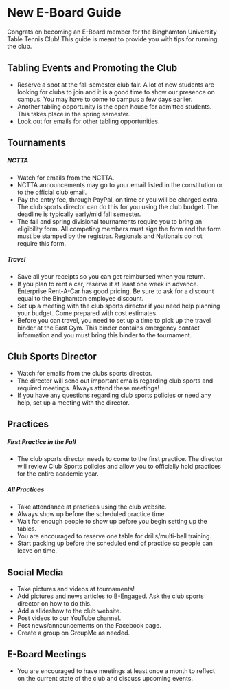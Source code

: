 # New E-Board Guide

Congrats on becoming an E-Board member for the Binghamton University Table Tennis Club! This guide is meant to provide you with tips for running the club.

## Tabling Events and Promoting the Club
- Reserve a spot at the fall semester club fair. A lot of new students are looking for clubs to join and it is a good time to show our presence on campus. You may have to come to campus a few days earlier.
- Another tabling opportunity is the open house for admitted students. This takes place in the spring semester.
- Look out for emails for other tabling opportunities.

## Tournaments

##### NCTTA

- Watch for emails from the NCTTA. 
- NCTTA announcements may go to your email listed in the constitution or to the official club email.
- Pay the entry fee, through PayPal, on time or you will be charged extra. The club sports director can do this for you using the club budget. The deadline is typically early/mid fall semester.
- The fall and spring divisional tournaments require you to bring an eligibility form. All competing members must sign the form and the form must be stamped by the registrar. Regionals and Nationals do not require this form.

##### Travel

- Save all your receipts so you can get reimbursed when you return.
- If you plan to rent a car, reserve it at least one week in advance. Enterprise Rent-A-Car has good pricing. Be sure to ask for a discount equal to the Binghamton employee discount.
- Set up a meeting with the club sports director if you need help planning your budget. Come prepared with cost estimates.
- Before you can travel, you need to set up a time to pick up the travel binder at the East Gym. This binder contains emergency contact information and you must bring this binder to the tournament.


## Club Sports Director

- Watch for emails from the clubs sports director. 
- The director will send out important emails regarding club sports and required meetings. Always attend these meetings!
- If you have any questions regarding club sports policies or need any help, set up a meeting with the director.


## Practices

##### First Practice in the Fall
- The club sports director needs to come to the first practice. The director will review Club Sports policies and allow you to officially hold practices for the entire academic year.

##### All Practices
- Take attendance at practices using the club website.
- Always show up before the scheduled practice time.
- Wait for enough people to show up before you begin setting up the tables.
- You are encouraged to reserve one table for drills/multi-ball training.
- Start packing up before the scheduled end of practice so people can leave on time.


## Social Media
- Take pictures and videos at tournaments!
- Add pictures and news articles to B-Engaged. Ask the club sports director on how to do this.
- Add a slideshow to the club website.
- Post videos to our YouTube channel.
- Post news/announcements on the Facebook page.
- Create a group on GroupMe as needed.


## E-Board Meetings
- You are encouraged to have meetings at least once a month to reflect on the current state of the club and discuss upcoming events.
